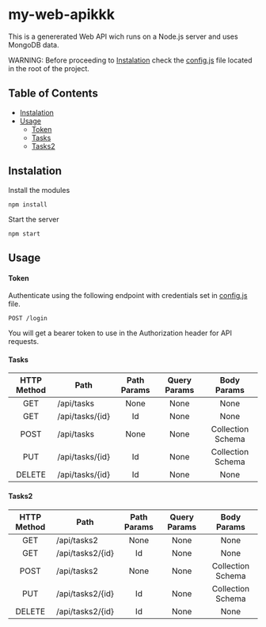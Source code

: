 # my-web-apikkk
 This is a genererated Web API wich runs on a Node.js server and uses MongoDB data.

 WARNING: Before proceeding to [Instalation](#Instalation) check the [config.js](config.js) file located in the root of the project.

 ## Table of Contents
 * [Instalation](#Instalation)
 * [Usage](#Usage)
	 * [Token](#Token)
	 * [Tasks](#Tasks)
	 * [Tasks2](#Tasks2)

 ## Instalation
 Install the modules
 ```
 npm install
 ```
 Start the server
 ```
 npm start
 ```

 ## Usage

 #### Token
 Authenticate using the following endpoint with credentials set in [config.js](config.js) file.
 ``` 
 POST /login 
 ```
 You will get a bearer token to use in the Authorization header for API requests.
 
 #### Tasks
 |HTTP Method|Path | Path Params | Query Params | Body Params |
 |:-------------:|-------------|:-------------:|:-------------:|:-----:|
 |GET| /api/tasks|None|None|None|
 |GET| /api/tasks/{id}|Id|None|None|
 |POST| /api/tasks|None|None|Collection Schema|
 |PUT| /api/tasks/{id}|Id|None|Collection Schema|
 |DELETE| /api/tasks/{id}|Id|None|None|
 #### Tasks2
 |HTTP Method|Path | Path Params | Query Params | Body Params |
 |:-------------:|-------------|:-------------:|:-------------:|:-----:|
 |GET| /api/tasks2|None|None|None|
 |GET| /api/tasks2/{id}|Id|None|None|
 |POST| /api/tasks2|None|None|Collection Schema|
 |PUT| /api/tasks2/{id}|Id|None|Collection Schema|
 |DELETE| /api/tasks2/{id}|Id|None|None|